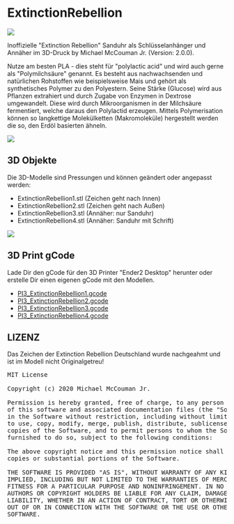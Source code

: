# ExtinctionRebellion
<img src="https://raw.githubusercontent.com/McCouman/ExtinctionRebellion/master/er.png"/>

Inoffizielle "Extinction Rebellion" Sanduhr als Schlüsselanhänger und Annäher im 3D-Druck by Michael McCouman Jr. (Version: 2.0.0).

Nutze am besten PLA - dies steht für "polylactic acid" und wird auch gerne als "Polymilchsäure" genannt. Es besteht aus nachwachsenden und natürlichen Rohstoffen wie beispielsweise Mais und gehört als synthetisches Polymer zu den Polyestern. Seine Stärke (Glucose) wird aus Pflanzen extrahiert und durch Zugabe von Enzymen in Dextrose umgewandelt. Diese wird durch Mikroorganismen in der Milchsäure fermentiert, welche daraus den Polylactid erzeugen. Mittels Polymerisation können so langkettige Molekülketten (Makromoleküle) hergestellt werden die so, den Erdöl basierten ähneln.

<img src="https://raw.githubusercontent.com/McCouman/ExtinctionRebellion/master/DruckER.jpg"/>

## 3D Objekte

Die 3D-Modelle sind Pressungen und können geändert oder angepasst werden:
- ExtinctionRebellion1.stl (Zeichen geht nach Innen)
- ExtinctionRebellion2.stl (Zeichen geht nach Außen)
- ExtinctionRebellion3.stl (Annäher: nur Sanduhr)
- ExtinctionRebellion4.stl (Annäher: Sanduhr mit Schrift)

<img src="https://raw.githubusercontent.com/McCouman/ExtinctionRebellion/master/ScreenshotV2.png"/>

## 3D Print gCode

Lade Dir den gCode für den 3D Printer "Ender2 Desktop" herunter oder erstelle Dir einen eigenen gCode mit den Modellen.
- <a href="https://github.com/McCouman/ExtinctionRebellion/raw/master/PI3_ExtinctionRebellion1.gcode">PI3_ExtinctionRebellion1.gcode</a>
- <a href="https://github.com/McCouman/ExtinctionRebellion/raw/master/PI3_ExtinctionRebellion2.gcode">PI3_ExtinctionRebellion2.gcode</a>
- <a href="https://github.com/McCouman/ExtinctionRebellion/raw/master/PI3_ExtinctionRebellion3.gcode">PI3_ExtinctionRebellion3.gcode</a>
- <a href="https://github.com/McCouman/ExtinctionRebellion/raw/master/PI3_ExtinctionRebellion4.gcode">PI3_ExtinctionRebellion4.gcode</a>

## LIZENZ

Das Zeichen der Extinction Rebellion Deutschland wurde nachgeahmt und ist im Modell nicht Originalgetreu!
<pre>
MIT License

Copyright (c) 2020 Michael McCouman Jr.

Permission is hereby granted, free of charge, to any person obtaining a copy
of this software and associated documentation files (the "Software"), to deal
in the Software without restriction, including without limitation the rights
to use, copy, modify, merge, publish, distribute, sublicense, and/or sell
copies of the Software, and to permit persons to whom the Software is
furnished to do so, subject to the following conditions:

The above copyright notice and this permission notice shall be included in all
copies or substantial portions of the Software.

THE SOFTWARE IS PROVIDED "AS IS", WITHOUT WARRANTY OF ANY KIND, EXPRESS OR
IMPLIED, INCLUDING BUT NOT LIMITED TO THE WARRANTIES OF MERCHANTABILITY,
FITNESS FOR A PARTICULAR PURPOSE AND NONINFRINGEMENT. IN NO EVENT SHALL THE
AUTHORS OR COPYRIGHT HOLDERS BE LIABLE FOR ANY CLAIM, DAMAGES OR OTHER
LIABILITY, WHETHER IN AN ACTION OF CONTRACT, TORT OR OTHERWISE, ARISING FROM,
OUT OF OR IN CONNECTION WITH THE SOFTWARE OR THE USE OR OTHER DEALINGS IN THE
SOFTWARE.
</pre>
